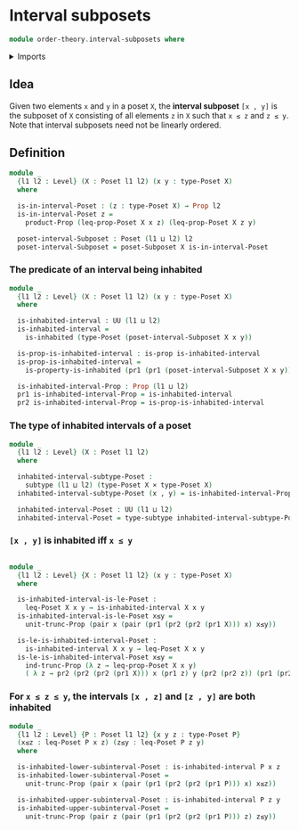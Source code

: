 # Interval subposets

```agda
module order-theory.interval-subposets where
```

<details><summary>Imports</summary>

```agda
open import foundation.dependent-pair-types
open import foundation.inhabited-types
open import foundation.propositional-truncations
open import foundation.propositions
open import foundation.universe-levels

open import foundation-core.cartesian-product-types
open import foundation-core.subtypes

open import order-theory.posets
open import order-theory.subposets
```

</details>

## Idea

Given two elements `x` and `y` in a poset `X`, the **interval subposet**
`[x , y]` is the subposet of `X` consisting of all elements `z` in `X` such that
`x ≤ z` and `z ≤ y`. Note that interval subposets need not be linearly ordered.

## Definition

```agda
module _
  {l1 l2 : Level} (X : Poset l1 l2) (x y : type-Poset X)
  where

  is-in-interval-Poset : (z : type-Poset X) → Prop l2
  is-in-interval-Poset z =
    product-Prop (leq-prop-Poset X x z) (leq-prop-Poset X z y)

  poset-interval-Subposet : Poset (l1 ⊔ l2) l2
  poset-interval-Subposet = poset-Subposet X is-in-interval-Poset
```

### The predicate of an interval being inhabited

```agda
module _
  {l1 l2 : Level} (X : Poset l1 l2) (x y : type-Poset X)
  where

  is-inhabited-interval : UU (l1 ⊔ l2)
  is-inhabited-interval =
    is-inhabited (type-Poset (poset-interval-Subposet X x y))

  is-prop-is-inhabited-interval : is-prop is-inhabited-interval
  is-prop-is-inhabited-interval =
    is-property-is-inhabited (pr1 (pr1 (poset-interval-Subposet X x y)))

  is-inhabited-interval-Prop : Prop (l1 ⊔ l2)
  pr1 is-inhabited-interval-Prop = is-inhabited-interval
  pr2 is-inhabited-interval-Prop = is-prop-is-inhabited-interval
```

### The type of inhabited intervals of a poset

```agda
module _
  {l1 l2 : Level} (X : Poset l1 l2)
  where

  inhabited-interval-subtype-Poset :
    subtype (l1 ⊔ l2) (type-Poset X × type-Poset X)
  inhabited-interval-subtype-Poset (x , y) = is-inhabited-interval-Prop X x y

  inhabited-interval-Poset : UU (l1 ⊔ l2)
  inhabited-interval-Poset = type-subtype inhabited-interval-subtype-Poset
```

### `[x , y]` is inhabited iff `x ≤ y`

```agda

module _
  {l1 l2 : Level} {X : Poset l1 l2} (x y : type-Poset X)
  where

  is-inhabited-interval-is-le-Poset :
    leq-Poset X x y → is-inhabited-interval X x y
  is-inhabited-interval-is-le-Poset x≤y =
    unit-trunc-Prop (pair x (pair (pr1 (pr2 (pr2 (pr1 X))) x) x≤y))

  is-le-is-inhabited-interval-Poset :
    is-inhabited-interval X x y → leq-Poset X x y
  is-le-is-inhabited-interval-Poset x≤y =
    ind-trunc-Prop (λ z → leq-prop-Poset X x y)
    ( λ z → pr2 (pr2 (pr2 (pr1 X))) x (pr1 z) y (pr2 (pr2 z)) (pr1 (pr2 z))) x≤y
```

### For `x ≤ z ≤ y`, the intervals `[x , z]` and `[z , y]` are both inhabited

```agda
module _
  {l1 l2 : Level} {P : Poset l1 l2} {x y z : type-Poset P}
  (x≤z : leq-Poset P x z) (z≤y : leq-Poset P z y)
  where

  is-inhabited-lower-subinterval-Poset : is-inhabited-interval P x z
  is-inhabited-lower-subinterval-Poset =
    unit-trunc-Prop (pair x (pair (pr1 (pr2 (pr2 (pr1 P))) x) x≤z))

  is-inhabited-upper-subinterval-Poset : is-inhabited-interval P z y
  is-inhabited-upper-subinterval-Poset =
    unit-trunc-Prop (pair z (pair (pr1 (pr2 (pr2 (pr1 P))) z) z≤y))
```
